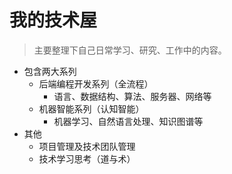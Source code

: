 # 我的技术屋  
> 主要整理下自己日常学习、研究、工作中的内容。
+ 包含两大系列
    - 后端编程开发系列（全流程）
        + 语言、数据结构、算法、服务器、网络等
    - 机器智能系列（认知智能）
        + 机器学习、自然语言处理、知识图谱等
+ 其他
    - 项目管理及技术团队管理
    - 技术学习思考（道与术）